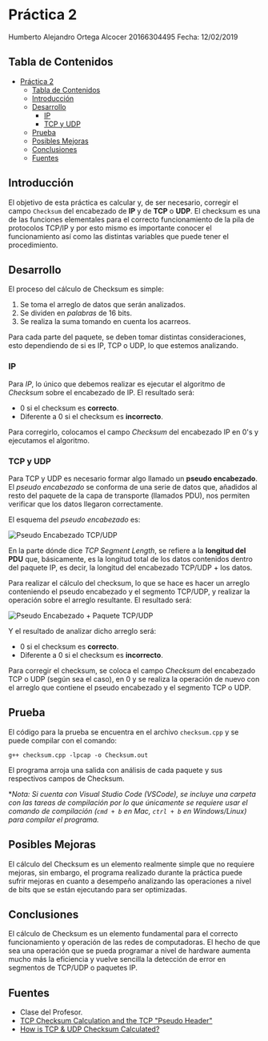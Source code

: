 # Práctica 2

Humberto Alejandro Ortega Alcocer
20166304495
Fecha: 12/02/2019

## Tabla de Contenidos

- [Práctica 2](#pr%c3%a1ctica-2)
  - [Tabla de Contenidos](#tabla-de-contenidos)
  - [Introducción](#introducci%c3%b3n)
  - [Desarrollo](#desarrollo)
    - [IP](#ip)
    - [TCP y UDP](#tcp-y-udp)
  - [Prueba](#prueba)
  - [Posibles Mejoras](#posibles-mejoras)
  - [Conclusiones](#conclusiones)
  - [Fuentes](#fuentes)

## Introducción

El objetivo de esta práctica es calcular y, de ser necesario, corregir el campo `Checksum` del encabezado
de **IP** y de **TCP** o **UDP**. El checksum es una de las funciones elementales para el correcto
funcionamiento de la pila de protocolos TCP/IP y por esto mismo es importante conocer el funcionamiento
así como las distintas variables que puede tener el procedimiento.

## Desarrollo

El proceso del cálculo de Checksum es simple:

1. Se toma el arreglo de datos que serán analizados.
2. Se dividen en _palabras_ de 16 bits.
3. Se realiza la suma tomando en cuenta los acarreos.

Para cada parte del paquete, se deben tomar distintas consideraciones, esto dependiendo de si es IP, TCP o UDP, lo que estemos analizando.

### IP

Para _IP_, lo único que debemos realizar es ejecutar el algoritmo de _Checksum_ sobre el encabezado de IP. El resultado será:

- 0 si el checksum es **correcto**.
- Diferente a 0 si el checksum es **incorrecto**.

Para corregirlo, colocamos el campo _Checksum_ del encabezado IP en 0's y ejecutamos el algoritmo.

### TCP y UDP

Para TCP y UDP es necesario formar algo llamado un **pseudo encabezado**. El _pseudo encabezado_ se conforma de una serie de datos que, añadidos al resto del paquete de la capa de transporte (llamados PDU), nos permiten verificar que los datos llegaron correctamente.

El esquema del _pseudo encabezado_ es:

![Pseudo Encabezado TCP/UDP](http://www.tcpipguide.com/free/diagrams/tcppseudoheader.png)

En la parte dónde dice _TCP Segment Length_, se refiere a la **longitud del PDU** que, básicamente, es la longitud total de los datos contenidos dentro del paquete IP, es decir, la longitud del encabezado TCP/UDP + los datos.

Para realizar el cálculo del checksum, lo que se hace es hacer un arreglo conteniendo el pseudo encabezado y el segmento TCP/UDP, y realizar la operación sobre el arreglo resultante. El resultado será:

![Pseudo Encabezado + Paquete TCP/UDP](http://www.tcpipguide.com/free/diagrams/tcppseudocalc.png)

Y el resultado de analizar dicho arreglo será:

- 0 si el checksum es **correcto**.
- Diferente a 0 si el checksum es **incorrecto**.

Para corregir el checksum, se coloca el campo _Checksum_ del encabezado TCP o UDP (según sea el caso), en 0 y se realiza la operación de nuevo con el arreglo que contiene el pseudo encabezado y el segmento TCP o UDP.

## Prueba

El código para la prueba se encuentra en el archivo `checksum.cpp` y se puede compilar con el comando:

`g++ checksum.cpp -lpcap -o Checksum.out`

El programa arroja una salida con análisis de cada paquete y sus respectivos campos de Checksum.

\*_Nota: Si cuenta con Visual Studio Code (VSCode), se incluye una carpeta con las tareas de compilación por lo que únicamente se requiere usar el comando de compilación (`cmd + b` en Mac, `ctrl + b` en Windows/Linux) para compilar el programa._

## Posibles Mejoras

El cálculo del Checksum es un elemento realmente simple que no requiere mejoras, sin embargo, el programa realizado durante la práctica puede sufrir mejoras en cuanto a desempeño analizando las operaciones a nivel de bits que se están ejecutando para ser optimizadas.

## Conclusiones

El cálculo de Checksum es un elemento fundamental para el correcto funcionamiento y operación de las redes de computadoras. El hecho de que sea una operación que se pueda programar a nivel de hardware aumenta mucho más la eficiencia y vuelve sencilla la detección de error en segmentos de TCP/UDP o paquetes IP.

## Fuentes

- Clase del Profesor.
- [TCP Checksum Calculation and the TCP "Pseudo Header"](http://www.tcpipguide.com/free/t_TCPChecksumCalculationandtheTCPPseudoHeader.htm)
- [How is TCP & UDP Checksum Calculated?](https://www.slashroot.in/how-is-tcp-and-udp-checksum-calculated)
